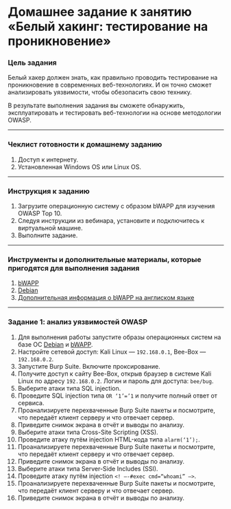 # Домашнее задание к занятию «Белый хакинг: тестирование на проникновение»

### Цель задания

Белый хакер должен знать, как правильно проводить тестирование на проникновение в современных веб-технологиях. И он точно сможет анализировать уязвимости, чтобы обезопасить свою технику.

В результате выполнения задания вы сможете обнаружить, эксплуатировать и тестировать веб-технологии на основе методологии OWASP.

------

### Чеклист готовности к домашнему заданию

1. Доступ к интернету.
2. Установленная Windows OS или Linux OS.

------

### Инструкция к заданию

1. Загрузите операционную систему с образом bWAPP для изучения OWASP Top 10.
2. Следуя инструкции из вебинара, установите и подключитесь к виртуальной машине.
3. Выполните задание.

------

### Инструменты и дополнительные материалы, которые пригодятся для выполнения задания

1. [bWAPP](www.itsecgames.com/download.htm)
2. [Debian](https://www.kali.org/get-kali/#kali-virtual-machines)
3. [Дополнительная информация о bWAPP на англиском языке](http://itsecgames.blogspot.com)

------

### Задание 1: анализ уязвимостей OWASP

1. Для выполнения работы запустите образы операционных систем на базе ОС [Debian](https://www.kali.org/get-kali/#kali-virtual-machines) и [bWAPP](www.itsecgames.com/download.htm).
2. Настройте сетевой доступ: Kali Linux — `192.168.0.1`, Bee-Box — `192.168.0.2`.
3. Запустите Burp Suite. Включите проксирование.
4. Получите доступ к сайту Bee-Box, открыв браузер в системе Kali Linux по адресу `192.168.0.2`. Логин и пароль для доступа: `bee/bug`. 
5. Выберите атаки типа SQL injection.
6. Проведите SQL injection типа `OR ‘1’=’1` и получите полный ответ от сервиса.
7. Проанализируете перехваченные Burp Suite пакеты и посмотрите, что передаёт клиент серверу и что отвечает сервер. 
8. Приведите снимок экрана в отчёт и выводы по анализу.  
9. Выберите атаки типа Cross-Site Scripting (XSS).
10. Проведите атаку путём injection HTML-кода типа `alarm(‘1’);`.
11. Проанализируете перехваченные Burp Suite пакеты и посмотрите, что передаёт клиент серверу и что отвечает сервер. 
12. Приведите снимок экрана в отчёт и выводы по анализу.  
13. Выберите атаки типа Server-Side Includes (SSI).
14. Проведите атаку путём injection `<! –-#exec cmd=“whoami” —>`.
15. Проанализируете перехваченные Burp Suite пакеты и посмотрите, что передаёт клиент серверу и что отвечает сервер. 
16. Приведите снимок экрана в отчёт и выводы по анализу.  
